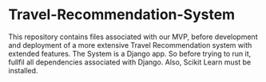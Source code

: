 # Travel-Recommendation-System
This repository contains files associated with our MVP, before development and deployment of a more extensive Travel Recommendation system with extended features. 
The System is a Django app. So before trying to run it, fullfil all dependencies associated with Django.
Also, Scikit Learn must be installed.
